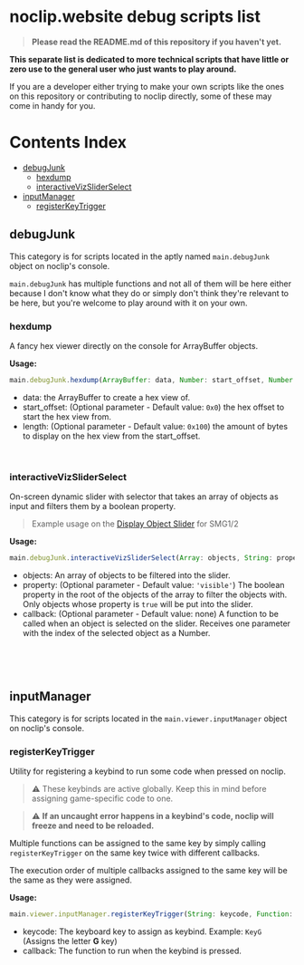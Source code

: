 # noclip.website debug scripts list
> **Please read the README.md of this repository if you haven't yet.**

__**This separate list is dedicated to more technical scripts that have little or zero use to the general user who just wants to play around.**__

If you are a developer either trying to make your own scripts like the ones on this repository or contributing to noclip directly, some of these may come in handy for you.

# Contents Index
- [debugJunk](https://github.com/jhmaster2000/NoclipUtils/blob/master/DEBUG_SCRIPTS.md#debugjunk)
  - [hexdump](https://github.com/jhmaster2000/NoclipUtils/blob/master/DEBUG_SCRIPTS.md#hexdump)
  - [interactiveVizSliderSelect](https://github.com/jhmaster2000/NoclipUtils/blob/master/DEBUG_SCRIPTS.md#interactivevizsliderselect)
- [inputManager](https://github.com/jhmaster2000/NoclipUtils/blob/master/DEBUG_SCRIPTS.md#inputmanager)
  - [registerKeyTrigger](https://github.com/jhmaster2000/NoclipUtils/blob/master/DEBUG_SCRIPTS.md#registerkeytrigger)

## debugJunk
This category is for scripts located in the aptly named `main.debugJunk` object on noclip's console.

`main.debugJunk` has multiple functions and not all of them will be here either because I don't know what they do or simply don't think they're relevant to be here, but you're welcome to play around with it on your own.

### hexdump
A fancy hex viewer directly on the console for ArrayBuffer objects.

**Usage:**
```js
main.debugJunk.hexdump(ArrayBuffer: data, Number: start_offset, Number: length)
```
- data: the ArrayBuffer to create a hex view of.
- start_offset: (Optional parameter - Default value: `0x0`) the hex offset to start the hex view from.
- length: (Optional parameter - Default value: `0x100`) the amount of bytes to display on the hex view from the start_offset.

​
### interactiveVizSliderSelect
On-screen dynamic slider with selector that takes an array of objects as input and filters them by a boolean property.
> Example usage on the [Display Object Slider](https://github.com/jhmaster2000/NoclipUtils/blob/master/SCRIPTS.md#display-object-slider) for SMG1/2

**Usage:**
```js
main.debugJunk.interactiveVizSliderSelect(Array: objects, String: property, Function: callback)
```
- objects: An array of objects to be filtered into the slider.
- property: (Optional parameter - Default value: `'visible'`) The boolean property in the root of the objects of the array to filter the objects with. Only objects whose property is `true` will be put into the slider.
- callback: (Optional parameter - Default value: none) A function to be called when an object is selected on the slider. Receives one parameter with the index of the selected object as a Number.

​

​
## inputManager
This category is for scripts located in the `main.viewer.inputManager` object on noclip's console.

### registerKeyTrigger
Utility for registering a keybind to run some code when pressed on noclip.

> ⚠️ These keybinds are active globally. Keep this in mind before assigning game-specific code to one.

> ⚠️ **If an uncaught error happens in a keybind's code, noclip will freeze and need to be reloaded.**

Multiple functions can be assigned to the same key by simply calling `registerKeyTrigger` on the same key twice with different callbacks.

The execution order of multiple callbacks assigned to the same key will be the same as they were assigned.

**Usage:**
```js
main.viewer.inputManager.registerKeyTrigger(String: keycode, Function: callback)
```
- keycode: The keyboard key to assign as keybind. Example: `KeyG` (Assigns the letter **G** key)
- callback: The function to run when the keybind is pressed.

